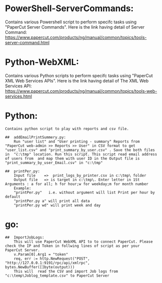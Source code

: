 # PowerShell-ServerCommands: 
  Contains various Powershell script to perform specifc tasks using "PaperCut Server Commands". Here is the link having detail of Server Command: https://www.papercut.com/products/ng/manual/common/topics/tools-server-command.html
  
#  Python-WebXML: 
  Contains various Python scripts to perform specifc tasks using "PaperCut XML Web Services APIs". Here is the link having detail of The XML Web Services API: https://www.papercut.com/products/ng/manual/common/topics/tools-web-services.html

#  Python: 
	Contains python script to play with reports and csv file.
	
	##	addEmailPrintSummery.py: 
		Run "user list" and "User printing - summary" Reports from "PaperCut web-admin >> Reports >> User" in CSV format to get "user_list.csv" and "print_summary_by_user.csv" . Save the both files in  "c:\tmp" location. Run this script. This script read email address of users from  and map them with user ID in the Output file is "print_summary_by_user_Email.csv" in "c:\tmp"
	
	##	printPer.py:
		Input file    =>  print_logs_by_printer.csv in c:\tmp\ folder 
		Output file   => is target in c:\tmp\. Enter letter in 1St Arguments : a for all; h for hour;w for weekday;m for month number 
		Example: 
		"printPer.py"   i.e. without argument will list Print per hour by default
		"printPer.py a" will print all data
		"printPer.py wd" will print week and day  
	
	
# go:
	##	ImportJobLogs:
		This will use PaperCut WebXML API to to connect PaperCut. Please check the IP and Token in follwing lines of script as per your PaperCut Server.
		v.Param[0].Arg1 = "token" 
		req, err := http.NewRequest("POST", "http://127.0.0.1:9191/rpc/api/xmlrpc", bytes.NewBuffer([]byte(output)))
		This will  read the CSV and import Job logs from "c:\temp\Joblog_template.csv" to PaperCut Server	